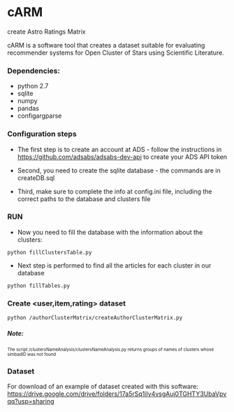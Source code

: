# cARM
create Astro Ratings Matrix

cARM is a software tool that creates a dataset suitable for evaluating recommender systems for Open Cluster of Stars using Scientific Literature.

### Dependencies:
* python 2.7
* sqlite
* numpy
* pandas
* configargparse


### Configuration steps
* The first step is to create an account at ADS - follow the instructions in https://github.com/adsabs/adsabs-dev-api
to create your ADS API token

* Second, you need to create the sqlite database - the commands are in createDB.sql

* Third, make sure to complete the info at config.ini file, including the correct paths to the database and clusters file


### RUN

* Now you need to fill the database with the information about the clusters: 

```
python fillClustersTable.py
```

* Next step is performed to find all the articles for each cluster in our database

```
python fillTables.py 
```

### Create <user,item,rating> dataset
```
python /authorClusterMatrix/createAuthorClusterMatrix.py
```


##### Note:
<sub><sup>The script /clustersNameAnalysis/clustersNameAnalysis.py returns groups of names of clusters whose
simbadID was not found</sup></sub>


### Dataset 
For download of an example of dataset created with this software:
https://drive.google.com/drive/folders/17a5rSq1iIy4vsgAuj0TGHTY3UbaVpvqq?usp=sharing
